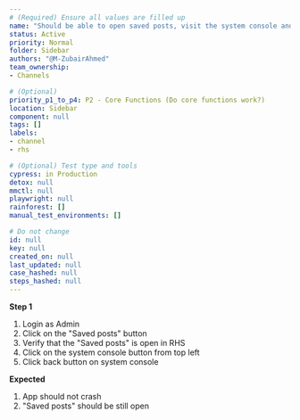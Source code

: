 ```yaml
---
# (Required) Ensure all values are filled up
name: "Should be able to open saved posts, visit the system console and come back without issues"
status: Active
priority: Normal
folder: Sidebar
authors: "@M-ZubairAhmed"
team_ownership: 
- Channels

# (Optional)
priority_p1_to_p4: P2 - Core Functions (Do core functions work?)
location: Sidebar
component: null
tags: []
labels:
- channel
- rhs

# (Optional) Test type and tools
cypress: in Production
detox: null
mmctl: null
playwright: null
rainforest: []
manual_test_environments: []

# Do not change
id: null
key: null
created_on: null
last_updated: null
case_hashed: null
steps_hashed: null
---
```


**Step 1**

1. Login as Admin
1. Click on the "Saved posts" button
1. Verify that the "Saved posts" is open in RHS
1. Click on the system console button from top left
1. Click back button on system console


**Expected**

1. App should not crash
1. "Saved posts" should be still open